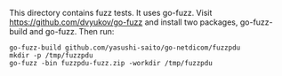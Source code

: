 This directory contains fuzz tests. It uses go-fuzz. Visit
https://github.com/dvyukov/go-fuzz and install two packages, go-fuzz-build and go-fuzz.
Then run:

```
go-fuzz-build github.com/yasushi-saito/go-netdicom/fuzzpdu
mkdir -p /tmp/fuzzpdu
go-fuzz -bin fuzzpdu-fuzz.zip -workdir /tmp/fuzzpdu
```
